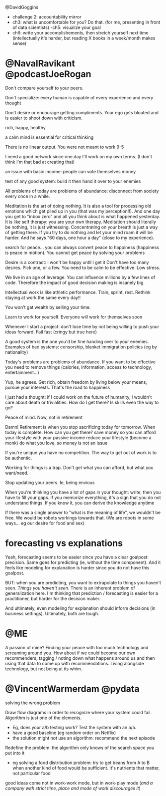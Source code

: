 @DavidGoggins
 - challenge 2: accountability mirror
 - ch3: what is uncomfortable for you? Do that. (for me, presenting in front of data scientists)
 -ch5: visualize your goal
 - ch6: write your accomplishements, then stretch yourself next time (intellectually it's harder, but reading X books in a week/month makes sense)

# @NavalRavikant @podcastJoeRogan
Don't compare yourself to your peers.

Don't specialize: every human is capable of every experience and every thought

Don't desire or encourage getting compliments. Your ego gets bloated and is easier to shoot down with criticism.

rich, happy, healthy

a calm mind is essential for critical thinking

There is no linear output. You were not meant to work 9-5

I need a good network since one day I'll work on my own terms. (I don't think I'm that bad at creating that)

an issue with basic income: people can vote themselves money

test of any good system: build it then hand it over to your enemies

All problems of today are problems of abundance: disconnect from society every once in a while. 

Meditation is the art of doing nothing. It is also a tool for processing old emotions which get piled up in you (that was my perception!!). And one day you get to "inbox zero" and all you think about is what happened yesterday. It is like self therapy: you are your own therapy. Meditation should literally be nothing, it is just witnessing. Concentrating on your breath is just a way of getting there. If you try to do nothing and let your mind roam it will be harder. And he says "60 days, one hour a day" (close to my experience).

search for peace... you can always convert peace to happiness (happiness is peace in motion). You cannot get peace by solving your problems

Desire is a contract: I won't be happy until I get it
Don't have too many desires. Pick one, or a few. You need to be calm to be effective. Low stress.

We live in an age of leverage. You can influence millions by a few lines of code. Therefore the impact of good decision making is insanely big.

Intellectual work is like athletic performance. Train, sprint, rest. Rethink staying at work the same every day!!

You won't gat wealth by selling your time. 

Learn to work for yourself. Everyone will work for themselves soon

Whenever I start a project: don't lose time by not being willing to push your ideas forward. Fail fast (cringy but true here)

A good system is the one you'd be fine handing over to your enemies. Examples of bad systems: censorship, blanket immigration policies (eg by nationality)

Today's problems are problems of abundance. If you want to be effective you need to remove things (calories, information, access to technology, entertainment…)

Yup, he agrees. Get rich, obtain freedom by living below your means, pursue your interests. That's the road to happiness

I just had a thought: if I could work on the future of humanity, I wouldn't care about death or trivialities. How do I get there? Is skills even the way to go?

Peace of mind. Now, not in retirement

Damn! Retirement is when you stop sacrificing today for tomorrow. When today is complete. How can you get there?
save money so you can afford your lifestyle with your passive income
reduce your lifestyle (become a monk)
do what you love, so money is not an issue

If you're unique you have no competition. The way to get out of work is to be authentic.

Working for things is a trap. Don't get what you can afford, but what you want/need.

Stop updating your peers. Ie, being envious

When you're thinking you have a lot of gaps in your thought: write, then you have to fill your gaps. If you memorize everything, it's a sign that you do not understand things. If you know it, you can derive the knowledge anytime

If there was a single answer to "what is the meaning of life", we wouldn't be free. We would be robots workings towards that. (We are robots in some ways... eg our desire for food and sex)

# forecasting vs explanations
Yeah, forecasting seems to be easier since you have a clear goalpost: precision. Same goes for predicting (ie, without the time component). And it feels like modeling for explanation is harder since you do not have this goalpost.

BUT: when you are predicting, you want to extrapolate to things you haven't seen. *Things you haven't seen.* There is an inherent problem of generalization here. I'm thinking that prediction / forecasting is easier for a practitioner, but harder for the decision maker.

And ultimately, even modeling for explanation should inform decisions (in business settings). Ultimately, both are tough.

# @ME
A passion of mine? Finding your peace with too much technology and screaming around you. How about if we could become our own recommenders, tagging / noting down what happens around us and then using that data to come up with recommendations. Living alongside technology, but not being at its whim.

# @VincentWarmerdam @pydata
solving the wrong problem

Draw flow diagrams in order to recognize where your system could fail. Algorithm is just one of the elements. 

 * Eg, does your a/b testing work? Test the system with an a/a.
 * have a good baseline (eg random order on Netflix)
 * the solution might not use an algorithm: recommend the next episode

Redefine the problem: the algorithm only knows of the search space you put into it

 * eg solving a food distribution problem: try to get beans from A to B when another kind of food would be sufficient. It's nutrients that matter,  not particular food

good ideas come not in work-work mode, but in work-play mode (*and a company with strict time, place and mode of work discourages it*)
